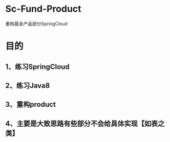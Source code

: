 # Sc-Fund-Product
重构基金产品部分SpringCloud
# 目的
## 1、练习SpringCloud
## 2、练习Java8
## 3、重构product
## 4、主要是大致思路有些部分不会给具体实现【如表之类】

